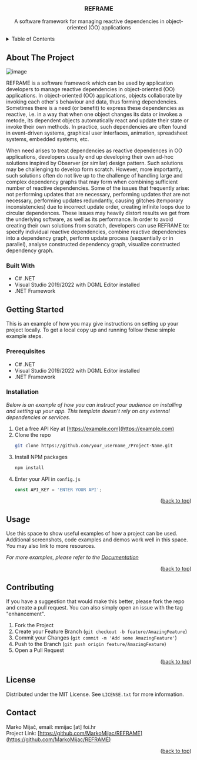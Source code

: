 <!-- PROJECT LOGO -->
<br />
<div align="center">
  <h3 align="center">REFRAME</h3>

  <p align="center">
    A software framework for managing reactive dependencies in object-oriented (OO) applications
    <br 
  </p>
</div>
<!-- TABLE OF CONTENTS -->
<details>
  <summary>Table of Contents</summary>
  <ol>
    <li>
      <a href="#about-the-project">About The Project</a>
      <ul>
        <li><a href="#built-with">Built With</a></li>
      </ul>
    </li>
    <li>
      <a href="#getting-started">Getting Started</a>
      <ul>
        <li><a href="#prerequisites">Prerequisites</a></li>
        <li><a href="#installation">Installation</a></li>
      </ul>
    </li>
    <li><a href="#usage">Usage</a></li>
    <li><a href="#roadmap">Roadmap</a></li>
    <li><a href="#contributing">Contributing</a></li>
    <li><a href="#license">License</a></li>
    <li><a href="#contact">Contact</a></li>
    <li><a href="#acknowledgments">Acknowledgments</a></li>
  </ol>
</details>

<!-- ABOUT THE PROJECT -->
## About The Project

![image](https://github.com/MarkoMijac/REFRAME/assets/5802626/5428eed2-4617-4ec6-b1d4-f49247176550)

REFRAME is a software framework which can be used by application developers to manage reactive dependencies in object-oriented (OO) applications. In object-oriented (OO) applications, objects collaborate by invoking each other's behaviour and data, thus forming dependencies. Sometimes there is a need (or benefit) to express these dependencies as reactive, i.e. in a way that when one object changes its data or invokes a metode, its dependent objects automatically react and update their state or invoke their own methods. In practice, such dependencies are often found in event-driven systems, graphical user interfaces, animation, spreadsheet systems, embedded systems, etc. 

When need arises to treat dependencies as reactive dependences in OO applications, developers usually end up developing their own ad-hoc solutions inspired by Observer (or similar) design pattern. Such solutions may be challenging to develop form scratch. However, more importantly, such solutions often do not live up to the challenge of handling large and complex dependency graphs that may form when combining sufficient number of reactive dependencies. Some of the issues that frequently arise: not performing updates that are necessary, performing updates that are not necessary, performing updates redundantly, causing glitches (temporary inconsistencies) due to incorrect update order, creating infinite loops due to circular dependences. These issues may heavily distort results we get from the underlying software, as well as its performance. In order to avoid creating their own solutions from scratch, developers can use REFRAME to: specify individual reactive dependencies, combine reactive dependencies into a dependency graph, perform update process (sequentially or in parallel), analyse constructed dependency graph, visualize constructed dependency graph.

### Built With

* C# .NET
* Visual Studio 2019/2022 with DGML Editor installed
* .NET Framework

<!-- GETTING STARTED -->
## Getting Started

This is an example of how you may give instructions on setting up your project locally.
To get a local copy up and running follow these simple example steps.

### Prerequisites

* C# .NET
* Visual Studio 2019/2022 with DGML Editor installed
* .NET Framework

### Installation

_Below is an example of how you can instruct your audience on installing and setting up your app. This template doesn't rely on any external dependencies or services._

1. Get a free API Key at [https://example.com](https://example.com)
2. Clone the repo
   ```sh
   git clone https://github.com/your_username_/Project-Name.git
   ```
3. Install NPM packages
   ```sh
   npm install
   ```
4. Enter your API in `config.js`
   ```js
   const API_KEY = 'ENTER YOUR API';
   ```

<p align="right">(<a href="#readme-top">back to top</a>)</p>



<!-- USAGE EXAMPLES -->
## Usage

Use this space to show useful examples of how a project can be used. Additional screenshots, code examples and demos work well in this space. You may also link to more resources.

_For more examples, please refer to the [Documentation](https://example.com)_

<p align="right">(<a href="#readme-top">back to top</a>)</p>

<!-- CONTRIBUTING -->
## Contributing

If you have a suggestion that would make this better, please fork the repo and create a pull request. You can also simply open an issue with the tag "enhancement".

1. Fork the Project
2. Create your Feature Branch (`git checkout -b feature/AmazingFeature`)
3. Commit your Changes (`git commit -m 'Add some AmazingFeature'`)
4. Push to the Branch (`git push origin feature/AmazingFeature`)
5. Open a Pull Request

<p align="right">(<a href="#readme-top">back to top</a>)</p>

<!-- LICENSE -->
## License

Distributed under the MIT License. See `LICENSE.txt` for more information.

<!-- CONTACT -->
## Contact

Marko Mijač, email: mmijac [at] foi.hr
<br>
Project Link: [https://github.com/MarkoMijac/REFRAME](https://github.com/MarkoMijac/REFRAME)

<p align="right">(<a href="#readme-top">back to top</a>)</p>
